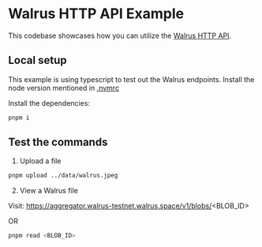 # Walrus HTTP API Example

This codebase showcases how you can utilize the [Walrus HTTP API](https://docs.wal.app/usage/web-api.html).

## Local setup

This example is using typescript to test out the Walrus endpoints.
Install the node version mentioned in [.nvmrc](../.nvmrc)

Install the dependencies:

```bash
pnpm i
```

## Test the commands

1. Upload a file

```bash
pnpm upload ../data/walrus.jpeg
```

2. View a Walrus file

Visit: https://aggregator.walrus-testnet.walrus.space/v1/blobs/<BLOB_ID>

OR

```bash
pnpm read <BLOB_ID>
```